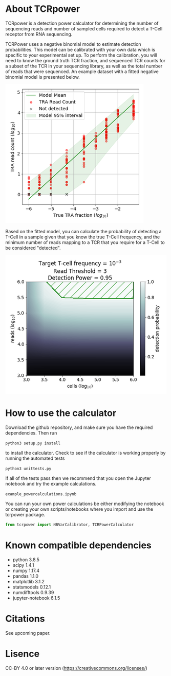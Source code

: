 # About TCRpower
TCRpower is a detection power calculator for determining the number of sequencing reads and number of sampled cells required to detect a T-Cell receptor from RNA sequencing.

TCRPower uses a negative binomial model to estimate detection probabilities. This model can be calibrated with your own data which is specific to your experimental set up. To perform the calibration, you will need to know the ground truth TCR fraction, and sequenced TCR counts for a subset of the TCR in your sequencing library, as well as the total number of reads that were sequenced. An example dataset with a fitted negative binomial model is presented below.

![Example images](/testdata/readcounts_model.png)

Based on the fitted model, you can calculate the probability of detecting a T-Cell in a sample given that you know the true
T-Cell frequency, and the minimum number of reads mapping to a TCR that you require for a T-Cell to be considered "detected".

![Example images](/testdata/powercalc.png)

# How to use the calculator
Download the github repository, and make sure you have the required dependencies. Then run

`python3 setup.py install`

to install the calculator. Check to see if the calculator is working properly by running the automated tests

`python3 unittests.py`

If all of the tests pass then we recommend that you open the Jupyter notebook and try the example calculations.

`example_powercalculations.ipynb`

You can run your own power calculations be either modifying the notebook or creating your own scripts/notebooks 
where you import and use the tcrpower package.

```python
from tcrpower import NBVarCalibrator, TCRPowerCalculator
```

# Known compatible dependencies
* python 3.8.5
* scipy 1.4.1
* numpy 1.17.4
* pandas 1.1.0
* matplotlib 3.1.2
* statsmodels 0.12.1
* numdifftools 0.9.39
* jupyter-notebook 6.1.5

# Citations
See upcoming paper.

<!--

The original crack generation method was developed in 

Costa, Caroline Mendonca, et al. "An efficient finite element approach for modeling fibrotic clefts in the heart." IEEE Transactions on Biomedical Engineering 61.3 (2013): 900-910.

For the extension with topological analysis please cite

Balaban G, et al. "3D Electrophysiological Modeling of InterstitialFibrosis Networks and Their Role in VentricularArrhythmias in Non-ischemic Cardiomyopathy." IEEE Transactions on Biomedical Engineering (upcoming).
DOI 0.1109/TBME.2020.2976924 
 -->

# Lisence 
CC-BY 4.0 or later version (https://creativecommons.org/licenses/)
